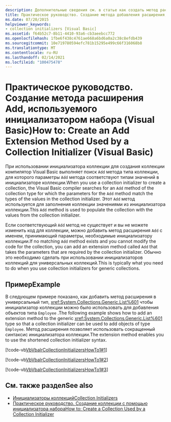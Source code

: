 ```yaml
---
description: Дополнительные сведения см. в статье как создать метод расширения, используемый инициализатором коллекции (Visual Basic)
title: Практическое руководство. Создание метода добавления расширения, используемого инициализатором коллекции
ms.date: 07/20/2015
helpviewer_keywords:
- collection initializers [Visual Basic]
ms.assetid: f64b52c7-8b11-4410-93a6-cb3aeebcc772
ms.openlocfilehash: 1fbe6f438c4761ae668a6bd6a0a2c38c8efdb439
ms.sourcegitcommit: 10e719780594efc781b15295e499c66f316068b8
ms.translationtype: MT
ms.contentlocale: ru-RU
ms.lasthandoff: 02/14/2021
ms.locfileid: "100475478"
---
```

# <a name="how-to-create-an-add-extension-method-used-by-a-collection-initializer-visual-basic"></a><span data-ttu-id="7f6cd-103">Практическое руководство. Создание метода расширения Add, используемого инициализатором набора (Visual Basic)</span><span class="sxs-lookup"><span data-stu-id="7f6cd-103">How to: Create an Add Extension Method Used by a Collection Initializer (Visual Basic)</span></span>

<span data-ttu-id="7f6cd-104">При использовании инициализатора коллекции для создания коллекции компилятор Visual Basic выполняет поиск `Add` метода типа коллекции, для которого параметры `Add` метода соответствуют типам значений в инициализаторе коллекции.</span><span class="sxs-lookup"><span data-stu-id="7f6cd-104">When you use a collection initializer to create a collection, the Visual Basic compiler searches for an `Add` method of the collection type for which the parameters for the `Add` method match the types of the values in the collection initializer.</span></span> <span data-ttu-id="7f6cd-105">Этот `Add` метод используется для заполнения коллекции значениями из инициализатора коллекции.</span><span class="sxs-lookup"><span data-stu-id="7f6cd-105">This `Add` method is used to populate the collection with the values from the collection initializer.</span></span>  
  
 <span data-ttu-id="7f6cd-106">Если соответствующий `Add` метод не существует и вы не можете изменить код для коллекции, можно добавить метод расширения `Add` с именем, принимающий параметры, необходимые инициализатору коллекции.</span><span class="sxs-lookup"><span data-stu-id="7f6cd-106">If no matching `Add` method exists and you cannot modify the code for the collection, you can add an extension method called `Add` that takes the parameters that are required by the collection initializer.</span></span> <span data-ttu-id="7f6cd-107">Обычно это необходимо сделать при использовании инициализаторов коллекций для универсальных коллекций.</span><span class="sxs-lookup"><span data-stu-id="7f6cd-107">This is typically what you need to do when you use collection initializers for generic collections.</span></span>  
  
## <a name="example"></a><span data-ttu-id="7f6cd-108">Пример</span><span class="sxs-lookup"><span data-stu-id="7f6cd-108">Example</span></span>  

 <span data-ttu-id="7f6cd-109">В следующем примере показано, как добавить метод расширения в универсальный тип, <xref:System.Collections.Generic.List%601> чтобы инициализатор коллекции можно было использовать для добавления объектов типа `Employee` .</span><span class="sxs-lookup"><span data-stu-id="7f6cd-109">The following example shows how to add an extension method to the generic <xref:System.Collections.Generic.List%601> type so that a collection initializer can be used to add objects of type `Employee`.</span></span> <span data-ttu-id="7f6cd-110">Метод расширения позволяет использовать сокращенный синтаксис инициализатора коллекции.</span><span class="sxs-lookup"><span data-stu-id="7f6cd-110">The extension method enables you to use the shortened collection initializer syntax.</span></span>  
  
 [!code-vb[VbVbalrCollectionInitializersHowTo1#1](~/samples/snippets/visualbasic/VS_Snippets_VBCSharp/VbVbalrCollectionInitializersHowTo1/VB/Module1.vb#1)]  
  
 [!code-vb[VbVbalrCollectionInitializersHowTo1#2](~/samples/snippets/visualbasic/VS_Snippets_VBCSharp/VbVbalrCollectionInitializersHowTo1/VB/Module1.vb#2)]  
  
 [!code-vb[VbVbalrCollectionInitializersHowTo1#3](~/samples/snippets/visualbasic/VS_Snippets_VBCSharp/VbVbalrCollectionInitializersHowTo1/VB/Module1.vb#3)]  
  
## <a name="see-also"></a><span data-ttu-id="7f6cd-111">См. также раздел</span><span class="sxs-lookup"><span data-stu-id="7f6cd-111">See also</span></span>

- [<span data-ttu-id="7f6cd-112">Инициализаторы коллекций</span><span class="sxs-lookup"><span data-stu-id="7f6cd-112">Collection Initializers</span></span>](index.md)
- [<span data-ttu-id="7f6cd-113">Практическое руководство. Создание коллекции с помощью инициализатора набора</span><span class="sxs-lookup"><span data-stu-id="7f6cd-113">How to: Create a Collection Used by a Collection Initializer</span></span>](how-to-create-a-collection-used-by-a-collection-initializer.md)
